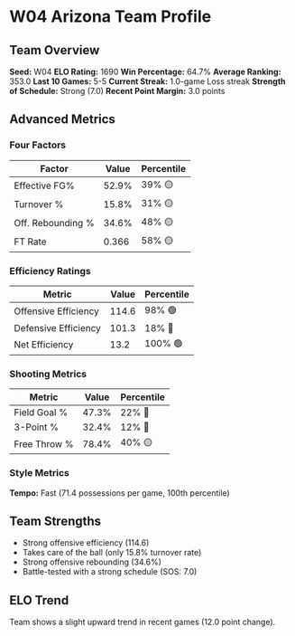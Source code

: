 # W04 Arizona Team Profile
## Team Overview
**Seed:** W04
**ELO Rating:** 1690
**Win Percentage:** 64.7%
**Average Ranking:** 353.0
**Last 10 Games:** 5-5
**Current Streak:** 1.0-game Loss streak
**Strength of Schedule:** Strong (7.0)
**Recent Point Margin:** 3.0 points

## Advanced Metrics
### Four Factors
| Factor | Value | Percentile |
|--------|-------|------------|
| Effective FG% | 52.9% | 39% 🟡 |
| Turnover % | 15.8% | 31% 🟡 |
| Off. Rebounding % | 34.6% | 48% 🟡 |
| FT Rate | 0.366 | 58% 🟡 |

### Efficiency Ratings
| Metric | Value | Percentile |
|--------|-------|------------|
| Offensive Efficiency | 114.6 | 98% 🟢 |
| Defensive Efficiency | 101.3 | 18% 🔴 |
| Net Efficiency | 13.2 | 100% 🟢 |

### Shooting Metrics
| Metric | Value | Percentile |
|--------|-------|------------|
| Field Goal % | 47.3% | 22% 🔴 |
| 3-Point % | 32.4% | 12% 🔴 |
| Free Throw % | 78.4% | 40% 🟡 |

### Style Metrics
**Tempo:** Fast (71.4 possessions per game, 100th percentile)

## Team Strengths
* Strong offensive efficiency (114.6)
* Takes care of the ball (only 15.8% turnover rate)
* Strong offensive rebounding (34.6%)
* Battle-tested with a strong schedule (SOS: 7.0)

## ELO Trend
Team shows a slight upward trend in recent games (12.0 point change).

